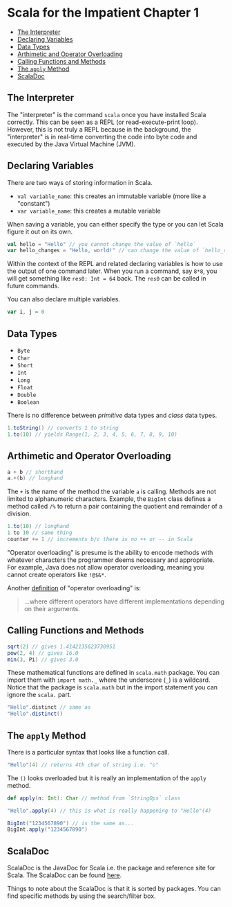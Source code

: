 # Scala for the Impatient Chapter 1

<!-- START doctoc generated TOC please keep comment here to allow auto update -->
<!-- DON'T EDIT THIS SECTION, INSTEAD RE-RUN doctoc TO UPDATE -->


- [The Interpreter](#the-interpreter)
- [Declaring Variables](#declaring-variables)
- [Data Types](#data-types)
- [Arthimetic and Operator Overloading](#arthimetic-and-operator-overloading)
- [Calling Functions and Methods](#calling-functions-and-methods)
- [The `apply` Method](#the-apply-method)
- [ScalaDoc](#scaladoc)

<!-- END doctoc generated TOC please keep comment here to allow auto update -->

## The Interpreter

The "interpreter" is the command `scala` once you have installed Scala
correctly. This can be seen as a REPL (or read-execute-print loop). However,
this is not truly a REPL because in the background, the "interpreter" is in
real-time converting the code into byte code and executed by the Java Virtual
Machine (JVM).

## Declaring Variables

There are two ways of storing information in Scala.

- `val variable_name`: this creates an immutable variable (more like a
  "constant")
- `var variable_name`: this creates a mutable variable

When saving a variable, you can either specify the type or you can let Scala
figure it out on its own.

```Scala
val hello = "Hello" // you cannot change the value of `hello`
var hello_changes = "Hello, world!" // can change the value of `hello_changes`
```

Within the context of the REPL and related declaring variables is how to use
the output of one command later. When you run a command, say `8*8`, you will
get something like `res0: Int = 64` back. The `res0` can be called in future
commands.

You can also declare multiple variables.

```Scala
var i, j = 0
```

## Data Types

- `Byte`
- `Char`
- `Short`
- `Int`
- `Long`
- `Float`
- `Double`
- `Boolean`

There is no difference between *primitive* data types and *class* data types.

```Scala
1.toString() // converts 1 to string
1.to(10) // yields Range(1, 2, 3, 4, 5, 6, 7, 8, 9, 10)
```

## Arthimetic and Operator Overloading

```Scala
a + b // shorthand
a.+(b) // longhand
```

The `+` is the name of the method the variable `a` is calling. Methods are not
limited to alphanumeric characters. Example, the `BigInt` class defines a
method called `/%` to return a pair containing the quotient and remainder of a
division.

```Scala
1.to(10) // longhand
1 to 10 // same thing
counter += 1 // increments b/c there is no ++ or -- in Scala
```

"Operator overloading" is presume is the ability to encode methods with
whatever characters the programmer deems necessary and appropriate. For
example, Java does not allow operator overloading, meaning you cannot create
operators like `!@$&*`.

Another [definition][wiki] of "operator overloading" is:

> ...where different operators have different implementations depending on
> their arguments.

[wiki]: https://en.wikipedia.org/wiki/Operator_overloading

## Calling Functions and Methods

```Scala
sqrt(2) // gives 1.4142135623730951
pow(2, 4) // gives 16.0
min(3, Pi) // gives 3.0
```

These mathematical functions are defined in `scala.math` package. You can
import them with `import math._` where the underscore (`_`) is a wildcard.
Notice that the package is `scala.math` but in the import statement you can
ignore the `scala.` part.

```Scala
"Hello".distinct // same as
"Hello".distinct()
```

## The `apply` Method

There is a particular syntax that looks like a function call.

```Scala
"Hello"(4) // returns 4th char of string i.e. "o"
```

The `()` looks overloaded but it is really an implementation of the `apply`
method.

```Scala
def apply(n: Int): Char // method from `StringOps` class

"Hello".apply(4) // this is what is really happening to "Hello"(4)

BigInt("1234567890") // is the same as...
BigInt.apply("1234567890")
```

## ScalaDoc

ScalaDoc is the JavaDoc for Scala i.e. the package and reference site for
Scala. The ScalaDoc can be found [here][scaladoc].

Things to note about the ScalaDoc is that it is sorted by packages. You can
find specific methods by using the search/filter box.

[scaladoc]: http://scala-lang.org/api
